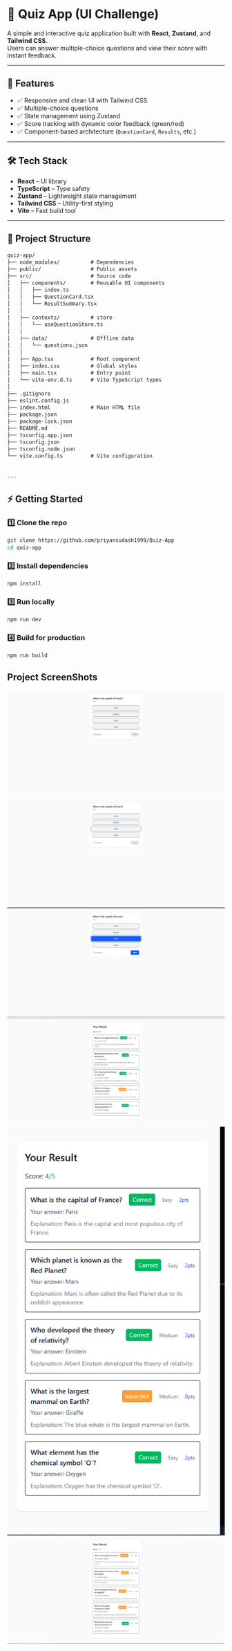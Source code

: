 # 🎯 Quiz App (UI Challenge)

A simple and interactive quiz application built with **React**, **Zustand**, and **Tailwind CSS**.  
Users can answer multiple-choice questions and view their score with instant feedback.

---

## 🚀 Features

- ✅ Responsive and clean UI with Tailwind CSS
- ✅ Multiple-choice questions
- ✅ State management using Zustand
- ✅ Score tracking with dynamic color feedback (green/red)
- ✅ Component-based architecture (`QuestionCard`, `Results`, etc.)

---

## 🛠️ Tech Stack

- **React** – UI library
- **TypeScript** – Type safety
- **Zustand** – Lightweight state management
- **Tailwind CSS** – Utility-first styling
- **Vite** – Fast build tool

---

## 📂 Project Structure

```text
quiz-app/
├── node_modules/          # Dependencies
├── public/                # Public assets
├── src/                   # Source code
│   ├── components/        # Reusable UI components
│   │   ├── index.ts
│   │   ├── QuestionCard.tsx
│   │   └── ResultSummary.tsx
│   │
│   ├── contexts/          # store
│   │   └── useQuestionStore.ts
│   │
│   ├── data/              # Offline data
│   │   └── questions.json
│   │
│   ├── App.tsx            # Root component
│   ├── index.css          # Global styles
│   ├── main.tsx           # Entry point
│   └── vite-env.d.ts      # Vite TypeScript types
│
├── .gitignore
├── eslint.config.js
├── index.html             # Main HTML file
├── package.json
├── package-lock.json
├── README.md
├── tsconfig.app.json
├── tsconfig.json
├── tsconfig.node.json
└── vite.config.ts         # Vite configuration


---
```

## ⚡ Getting Started

### 1️⃣ Clone the repo

```bash
git clone https://github.com/priyansudash1999/Quiz-App
cd quiz-app
```

### 2️⃣ Install dependencies

```javascript
npm install
```

### 3️⃣ Run locally

```javascript
npm run dev
```

### 4️⃣ Build for production

```javascript
npm run build
```

## Project ScreenShots

![img1](./src/assets/img1.png)
![img2](./src/assets/img2.png)
![img3](./src/assets/img3.png)
![img4](./src/assets/img4.png)
![img5](./src/assets/img5.png)
![img6](./src/assets/img6.png)
